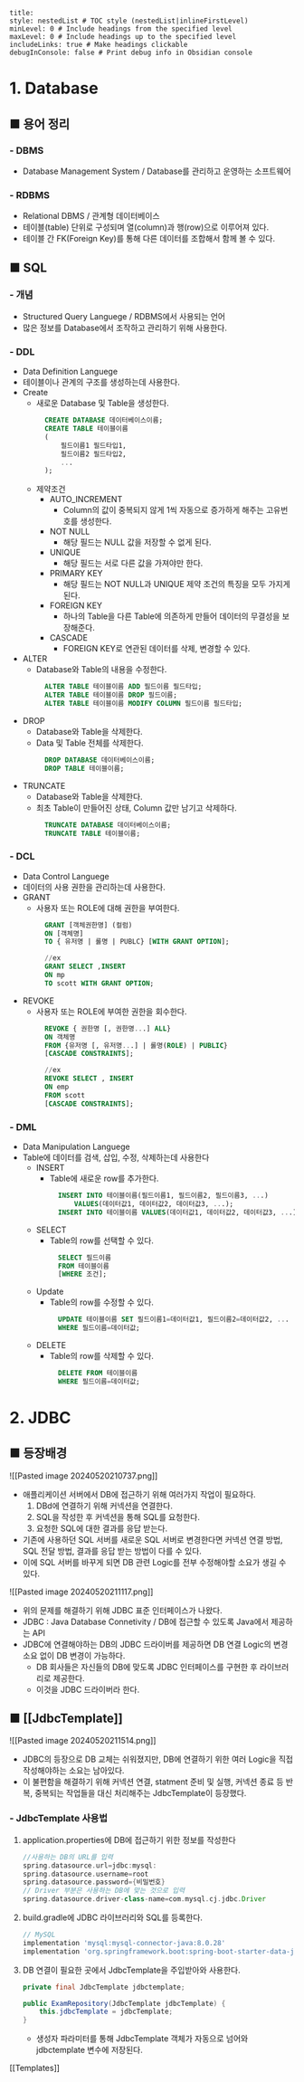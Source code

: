 ```table-of-contents
title: 
style: nestedList # TOC style (nestedList|inlineFirstLevel)
minLevel: 0 # Include headings from the specified level
maxLevel: 0 # Include headings up to the specified level
includeLinks: true # Make headings clickable
debugInConsole: false # Print debug info in Obsidian console
```

# 1. Database
## ■ 용어 정리

### - DBMS
- Database Management System / Database를 관리하고 운영하는 소프트웨어

### - RDBMS
- Relational DBMS / 관계형 데이터베이스
- 테이블(table) 단위로 구성되며 열(column)과 행(row)으로 이루어져 있다.
- 테이블 간 FK(Foreign Key)를 통해 다른 데이터를 조합해서 함께 볼 수 있다.


## ■ SQL
### - 개념
- Structured Query Languege / RDBMS에서 사용되는 언어
- 많은 정보를 Database에서 조작하고 관리하기 위해 사용한다.

### - DDL
- Data Definition Languege
- 테이블이나 관계의 구조를 생성하는데 사용한다.
- Create
	- 새로운 Database 및 Table을 생성한다.
	  ``` sql
		CREATE DATABASE 데이터베이스이름;
		CREATE TABLE 테이블이름
		(
			필드이름1 필드타입1,
		    필드이름2 필드타입2,
			...
		);
		```
	- 제약조건
		- AUTO_INCREMENT
			- Column의 값이 중복되지 않게 1씩 자동으로 증가하게 해주는 고유번호를 생성한다.
		- NOT NULL
			- 해당 필드는 NULL 값을 저장할 수 없게 된다.
		- UNIQUE
			- 해당 필드는 서로 다른 값을 가져야만 한다.
		- PRIMARY KEY
			- 해당 필드는 NOT NULL과 UNIQUE 제약 조건의 특징을 모두 가지게 된다.
		- FOREIGN KEY
			- 하나의 Table을 다른 Table에 의존하게 만들어 데이터의 무결성을 보장해준다.
		- CASCADE
			- FOREIGN KEY로 연관된 데이터를 삭제, 변경할 수 있다.
- ALTER
	- Database와 Table의 내용을 수정한다.
	  ``` SQL
		ALTER TABLE 테이블이름 ADD 필드이름 필드타입;
		ALTER TABLE 테이블이름 DROP 필드이름;
		ALTER TABLE 테이블이름 MODIFY COLUMN 필드이름 필드타입;
		```
- DROP
	- Database와 Table을 삭제한다.
	- Data 및 Table 전체를 삭제한다.
	  ``` SQL
		DROP DATABASE 데이터베이스이름;
		DROP TABLE 테이블이름;
		```
- TRUNCATE
	- Database와 Table을 삭제한다.
	- 최초 Table이 만들어진 상태, Column 값만 남기고 삭제하다.
	  ``` sql
		TRUNCATE DATABASE 데이터베이스이름;
		TRUNCATE TABLE 테이블이름;
		```

### - DCL
- Data Control Languege
- 데이터의 사용 권한을 관리하는데 사용한다.
- GRANT
	- 사용자 또는 ROLE에 대해 권한을 부여한다.
	  ``` sql
		GRANT [객체권한명] (컬럼)
		ON [객체명]
		TO { 유저명 | 롤명 | PUBLC} [WITH GRANT OPTION];

		//ex
		GRANT SELECT ,INSERT 
		ON mp
		TO scott WITH GRANT OPTION;
		```
- REVOKE
	- 사용자 또는 ROLE에 부여한 권한을 회수한다.
	  ``` sql
		REVOKE { 권한명 [, 권한명...] ALL}
		ON 객체명
		FROM {유저명 [, 유저명...] | 롤명(ROLE) | PUBLIC} 
		[CASCADE CONSTRAINTS];

		//ex
		REVOKE SELECT , INSERT
		ON emp
		FROM scott
		[CASCADE CONSTRAINTS];
		```

### - DML
- Data Manipulation Languege
- Table에 데이터를 검색, 삽입, 수정, 삭제하는데 사용한다
	- INSERT
		- Table에 새로운 row를 추가한다.
		  ``` sql
			INSERT INTO 테이블이름(필드이름1, 필드이름2, 필드이름3, ...)
				VALUES(데이터값1, 데이터값2, 데이터값3, ...);
			INSERT INTO 테이블이름 VALUES(데이터값1, 데이터값2, 데이터값3, ...);
			```
	- SELECT
		- Table의 row를 선택할 수 있다.
		  ``` sql
			SELECT 필드이름
			FROM 테이블이름
			[WHERE 조건];
			```
	- Update
		- Table의 row를 수정할 수 있다.
		  ``` sql
			UPDATE 테이블이름 SET 필드이름1=데이터값1, 필드이름2=데이터값2, ...
			WHERE 필드이름=데이터값;
			```
	- DELETE
		- Table의 row를 삭제할 수 있다.
		  ``` sql
			DELETE FROM 테이블이름
			WHERE 필드이름=데이터값;
			```

# 2. JDBC
## ■ 등장배경
![[Pasted image 20240520210737.png]]
- 애플리케이션 서버에서 DB에 접근하기 위해 여러가지 작업이 필요하다.
	1. DBd에 연결하기 위해 커넥션을 연결한다.
	2. SQL을 작성한 후 커넥션을 통해 SQL를 요청한다.
	3. 요청한 SQL에 대한 결과를 응답 받는다.
- 기존에 사용하던 SQL 서버를 새로운 SQL 서버로 변경한다면 커넥션 연결 방법, SQL 전달 방법, 결과를 응답 받는 방법이 다를 수 있다.
- 이에 SQL 서버를 바꾸게 되면 DB 관련 Logic를 전부 수정해야할 소요가 생길 수 있다.

![[Pasted image 20240520211117.png]]
- 위의 문제를 해결하기 위해 JDBC 표준 인터페이스가 나왔다.
- JDBC : Java Database Connetivity / DB에 접근할 수 있도록 Java에서 제공하는 API
- JDBC에 연결해야하는 DB의 JDBC 드라이버를 제공하면 DB 연결 Logic의 변경소요 없이 DB 변경이 가능하다.
	- DB 회사들은 자신들의 DB에 맞도록 JDBC 인터페이스를 구현한 후 라이브러리로 제공한다.
	- 이것을 JDBC 드라이버라 한다.

## ■ [[JdbcTemplate]]
![[Pasted image 20240520211514.png]]
- JDBC의 등장으로 DB 교체는 쉬워졌지만, DB에 연결하기 위한 여러 Logic을 직접 작성해야하는 소요는 남아있다.
- 이 불편함을 해결하기 위해 커넥션 연결, statment 준비 및 실행, 커넥션 종료 등 반복, 중복되는 작업들을 대신 처리해주는 JdbcTemplate이 등장했다. 

### - JdbcTemplate 사용법
1. application.properties에 DB에 접근하기 위한 정보를 작성한다
	``` groovy
	//사용하는 DB의 URL를 입력
	spring.datasource.url=jdbc:mysql:
	spring.datasource.username=root
	spring.datasource.password={비밀번호}
	// Driver 부분은 사용하는 DB에 맞는 것으로 입력
	spring.datasource.driver-class-name=com.mysql.cj.jdbc.Driver
	```
2. build.gradle에 JDBC 라이브러리와  SQL를 등록한다.
	``` groovy
	// MySQL
	implementation 'mysql:mysql-connector-java:8.0.28'
	implementation 'org.springframework.boot:spring-boot-starter-data-jdbc'
	```
3. DB 연결이 필요한 곳에서 JdbcTemplate을 주입받아와 사용한다.
	``` java
	private final JdbcTemplate jdbctemplate;

	public ExamRepository(JdbcTemplate jdbcTemplate) {
        this.jdbcTemplate = jdbcTemplate;
	}
	```
	- 생성자 파라미터를 통해 JdbcTemplate 객체가 자동으로 넘어와 jdbctemplate 변수에 저장된다.













[[Templates]]
